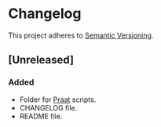 # Changelog

This project adheres to [Semantic Versioning](http://semver.org/spec/v2.0.0.html).

## [Unreleased]
### Added
- Folder for [Praat](http://www.fon.hum.uva.nl/praat/) scripts.
- CHANGELOG file.
- README file.
